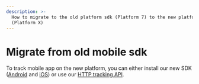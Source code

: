 ```yaml
---
description: >-
  How to migrate to the old platform sdk (Platform 7) to the new platform
  (Platform X)
---
```


# Migrate from old mobile sdk

To track mobile app on the new platform, you can either install our new SDK ([Android](../../../features/sources/sources-catalog/android.md) and [iOS](../../../features/sources/sources-catalog/ios.md)) or use our [HTTP tracking API](https://community.commandersact.com/platform-x/features/integrations/sources/sources-catalog/http-tracking-api).
